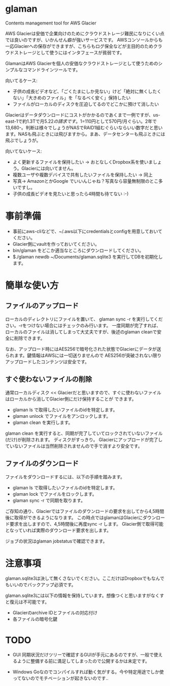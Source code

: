 # glaman
Contents management tool for AWS Glacier

AWS Glacierは安価で企業向けのためにクラウドストレージ難民になりにくい点では良いのですが、いかんせん癖が強いサービスです。
AWSコンソールからも一応Glacierへの保存ができますが、こちらもログ保全などが主目的のためクラウドストレージとして使うにはインタフェースが貧弱です。

GlamanはAWS Glacierを個人の安価なクラウドストレージとして使うためのシンプルなコマンドラインツールです。

向いてるケース: 
* 子供の成長ビデオなど、「ごくたまにしか見ない」けど「絶対に無くしたくない」「大きめのファイル」を「なるべく安く」保持したい
* ファイルがローカルのディスクを圧迫してるのでどこかに預けて消したい

Glacierはデータダウンロードにコストがかかるのであくまで一例ですが、us-east-1で約1.3Tで月$5.22の請求です。
1$=110円として570円/月ぐらい。2年で13,680-。判断は様々でしょうがNASでRAID1組むぐらいならいい数字だと思います。NASも飛ぶときには飛びますから。まあ、データセンターも飛ぶときには飛ぶでしょうが。

向いてないケース:
* よく更新するファイルを保持したい → おとなしくDropbox系を使いましょう。Glacierには向いてません。
* 複数ユーザや複数デバイスで共有したいファイルを保持したい → 同上
* 写真→ AmazonとかGoogle でいいんじゃね？写真なら容量無制限のとこ多いですし。
* 子供の成長ビデオを見たいと思ったら4時間も待てない :-)


# 事前準備

* 事前にaws-cliなどで、~/.aws以下にcredentialsとconfigを用意しておいてください。
* Glacier側にvaultを作っておいてください。
* bin/glaman をどこか適当なところにダウンロードしてください。
* $./glaman newdb ~/Documents/glaman.sqlite3 を実行してDBを初期化します。

# 簡単な使い方
##  ファイルのアップロード
ローカルのディレクトリにファイルを置いて、 glaman sync -r を実行してください。-rをつけない場合にはチェックのみ行います。
一度同期が完了すれば、ローカルのファイルは消してしまって大丈夫ですが、後述のglaman cleanで安全に削除できます。

なお、アップロード時にはAES256で暗号化された状態でGlacierにデータが送られます。鍵情報はAWSには一切送りませんので
AES256が突破されない限りアップロードしたコンテンツは安全です。

## すぐ使わないファイルの削除
通常ローカルディスク << Glacierだと思いますので、すぐに使わないファイルはローカルから消してGlacier側にだけ保持することが
できます。

* glaman ls で取得したいファイルのidを特定します。
* glaman unlock <id> でファイルをアンロックします。
* glaman clean を実行します。

glaman clean を実行すると、同期が完了していてロックされていないファイル(だけ)が削除されます。
ディスクがすっきり。
Glacierにアップロードが完了していないファイルは当然削除されませんので手で消すより安全です。

## ファイルのダウンロード
ファイルをダウンロードするには、以下の手順を踏みます。

* glaman ls で取得したいファイルのidを特定します。
* glaman lock <id> でファイルをロックします。
* glaman sync -r で同期を取ります。

ご存知の通り、Glacierではファイルのダウンロードの要求を出してから4,5時間後に取得ができるようになります。
この時点ではglamanはGlacierにダウンロード要求を出しますので、4,5時間後に再度sync -r します。
Glacier側で取得可能となっていれば実際のダウンロード要求を出します。

ジョブの状況はglaman jobstatusで確認できます。

# 注意事項

glaman.sqlite3は決して無くさないでください。ここだけはDropboxでもなんでもいいのでバックアップ必須です。

glaman.sqlite3には以下の情報を保持しています。想像つくと思いますがなくすと復元は不可能です。
* Glacierのarchive IDとファイルの対応付け
* 各ファイルの暗号化鍵

# TODO

* GUI
同期状況だけツリーで確認するGUIが手元にあるのですが、一般で使えるように整備する前に満足してしまったので公開するかは未定です。

* Windows
Goなのでコンパイルすれば動く気がする。今や特定用途でしか使ってないのでモチベーションが起きないのです..

